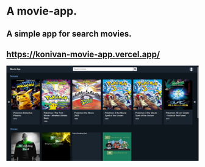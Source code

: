 # A movie-app.

## A simple app for search movies.
## https://konivan-movie-app.vercel.app/

![first picture](./src/images/Preview.png)
